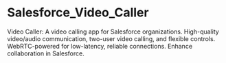 # Salesforce_Video_Caller
 Video Caller: A video calling app for Salesforce organizations. High-quality video/audio communication, two-user video calling, and flexible controls. WebRTC-powered for low-latency, reliable connections. Enhance collaboration in Salesforce.
